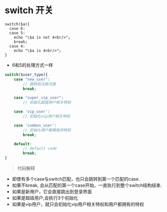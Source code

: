 # switch 开关
```
switch($a){
  case 6:
  case 5:
    echo "\$a is not 4<br/>";
    break;
  case 4:
    echo "\$a is 4<br/>";
}
```
- 6和5的处理方式一样
```php
switch($user_type){
    case "new_user":
        // 跳转到注册页面
        break;

    case "super_vip_user":
        // 初始化超级用户相关特权

    case 'vip_user':
        // 初始化vip用户相关特权

    case 'common_user':
        // 初始化用户都拥有的特权
        break;

    default:
        // default code
        break;
}
```
> 代码解释
- 即使有多个case与switch匹配，也只会跳转到第一个匹配的case.
- 如果不break, 会从匹配的第一个case开始，一直执行到整个switch结构结束.
- 如果是新用户，它会直接跳出到登录界面
- 如果是超级用户,会执行3个初始化
- 如果是vip用户，就只会初始化vip用户相关特权和用户都拥有的特权
